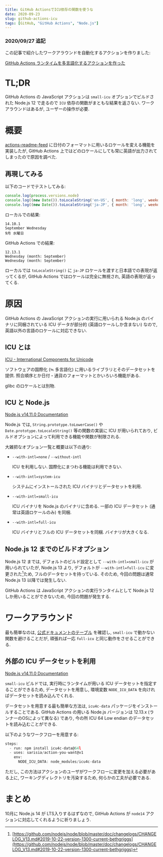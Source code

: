 ```yaml
---
title: GitHub ActionsでICU依存の関数を使うな
date: 2020-09-23
slug: github-actions-icu
tags: [GitHub, "GitHub Actions", "Node.js"]
---
```


### 2020/09/27 追記

この記事で紹介したワークアラウンドを自動化するアクションを作りました:

[GitHub Actions ランタイムを多言語化するアクションを作った](https://note.sarisia.cc/entry/github-actions-setup-icu)

# TL;DR

GitHub Actions の JavaScript アクションは `small-icu` オプションでビルドされた Node.js 12 で走るので `ICU` 依存の関数がまともな結果を返さない. ワークアラウンドはあるが, ユーザーの操作が必要.

# 概要

[actions-readme-feed](https://github.com/sarisia/actions-readme-feed) に日付のフォーマットに用いるロケールを変える機能を実装したが, GitHub Actions 上ではどのロケールにしても常に英語が出力されてしまったので原因を調べた.

## 再現してみる

以下のコードでテストしてみる:

```jsx
console.log(process.versions.node)
console.log((new Date()).toLocaleString('en-US', { month: 'long', weekday: 'long' }))
console.log((new Date()).toLocaleString('ja-JP', { month: 'long', weekday: 'long' }))
```

ローカルでの結果:

```
14.10.1
September Wednesday
9月 水曜日
```

GitHub Actions での結果:

```
12.13.1
Wednesday (month: September)
Wednesday (month: September)
```

ローカルでは `toLocaleString()` に `ja-JP` ロケールを渡すと日本語での表現が返ってくるが, GitHub Actions ではロケールは完全に無視され, 英語の表現が返ってくる.

# 原因

GitHub Actions の JavaScript アクションの実行に用いられる Node.js のバイナリに同梱されている ICU データが部分的 (英語ロケールしか含まない) なので, 英語以外の言語のロケールに対応できない.

## ICU とは

[ICU - International Components for Unicode](http://site.icu-project.org/home)

ソフトウェアの国際化 (≒ 多言語化) に用いるライブラリとそのデータセットを提供. 照合順序とか日付・通貨のフォーマットとかいろいろ機能がある.

glibc のロケールとは別物.

## ICU と Node.js

[Node.js v14.11.0 Documentation](https://nodejs.org/docs/latest/api/intl.html)

Node.js では, `String.prototype.toLowerCase()` や `Date.prototype.toLocaleString()` 等の関数の実装に ICU が用いられており, ビルドオプションによって利用できる機能や関数が制限される.

大雑把なオプション一覧と概要は以下の通り:

- `--with-intl=none` / `--without-intl`

    ICU を利用しない. 国際化にまつわる機能は利用できない.

- `--with-intl=system-icu`

    システムにインストールされた ICU バイナリとデータセットを利用.

- `--with-intl=small-icu`

    ICU バイナリを Node.js のバイナリに含める. 一部の ICU データセット (通常は英語ロケールのみ) を同梱.

- `--with-intl=full-icu`

    ICU バイナリとフルの ICU データセットを同梱. バイナリが大きくなる.

## Node.js 12 までのビルドオプション

Node.js 12 までは, デフォルトのビルド設定として `--with-intl=small-icu` が用いられていたが, Node.js 13 より, デフォルトが `--with-intl=full-icu` に変更された[^1]ため, フルのデータセットを持っている. そのため, 今回の問題は通常 Node.js 13 以降では発生しない.

GitHub Actions は JavaScript アクションの実行ランタイムとして Node.js 12 しか用いることができないため, 今回の問題が発生する.

# ワークアラウンド

最も簡単なのは, [公式ドキュメントのテーブル](https://nodejs.org/docs/latest-v12.x/api/intl.html#intl_options_for_building_node_js) を確認し, `small-icu` で動かない関数を避けることだが, 頑張れば一応 `full-icu` と同じ動作をさせることができる.

## 外部の ICU データセットを利用

[Node.js v14.11.0 Documentation](https://nodejs.org/docs/latest-v12.x/api/intl.html#intl_providing_icu_data_at_runtime)

`small-icu` ビルドでは, 実行時にランタイムが用いる ICU データセットを指定することができるため, データセットを用意し, 環境変数 `NODE_ICU_DATA` を向ければデータセットを読み込んでくれる.

データセットを用意する最も簡単な方法は, `icu4c-data` パッケージをインストールすることである. GitHub Actions の用いる Node.js バージョンは 12.13.x (ランナーのOSによって異なる) であり, 今の所 ICU 64 Low endian のデータセットを読み込むことができる.

以下のようなワークフローを用意する:

```jsx
steps:
  - run: npm install icu4c-data@64l
  - uses: sarisia/action-you-want@v1
    env:
      NODE_ICU_DATA: node_modules/icu4c-data
```

ただし, この方法はアクションのユーザがワークフローに変更を加える必要がある上に, ワーキングディレクトリを汚染するため, 何らかの工夫が必要である.

# まとめ

10月に Node.js 14 が LTS入りするはずなので, GitHub Actions が `node14` アクションに対応してくれるように祈りましょう.

[^1]: [https://github.com/nodejs/node/blob/master/doc/changelogs/CHANGELOG_V13.md#2019-10-22-version-1300-current-bethgriggs](https://github.com/nodejs/node/blob/master/doc/changelogs/CHANGELOG_V13.md#2019-10-22-version-1300-current-bethgriggs)